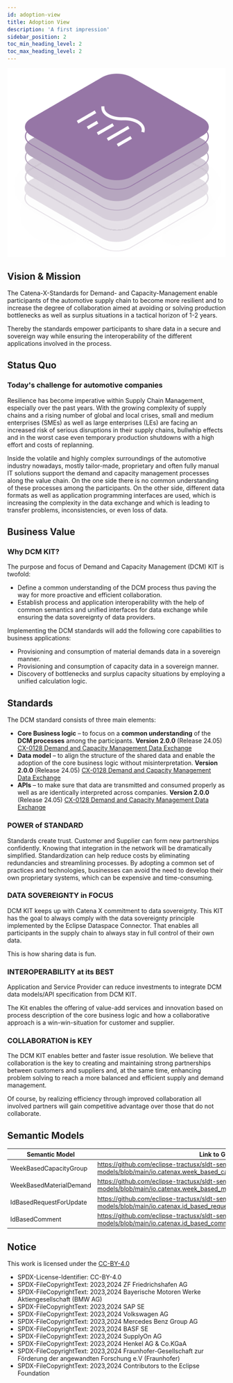 ```yaml
---
id: adoption-view
title: Adoption View
description: 'A first impression'
sidebar_position: 2
toc_min_heading_level: 2
toc_max_heading_level: 2
---
```


![DCM kit banner](/img/kit-icons/dcm-kit-icon.svg)

## Vision & Mission

The Catena-X-Standards for Demand- and Capacity-Management enable participants of the automotive supply chain to become more resilient and to increase the degree of collaboration aimed at avoiding or solving production bottlenecks as well as surplus situations in a tactical horizon of 1-2 years.

Thereby the standards empower participants to share data in a secure and sovereign way while ensuring the interoperability of the different applications involved in the process.

## Status Quo

### Today's challenge for automotive companies

Resilience has become imperative within Supply Chain Management, especially over the past years. With the growing complexity of supply chains and a rising number of global and local crises, small and medium enterprises (SMEs) as well as large enterprises (LEs) are facing an increased risk of serious disruptions in their supply chains, bullwhip effects and in the worst case even temporary production shutdowns with a high effort and costs of replanning.

Inside the volatile and highly complex surroundings of the automotive industry nowadays, mostly tailor-made, proprietary and often fully manual IT solutions support the demand and capacity management processes along the value chain. On the one side there is no common understanding of these processes among the participants. On the other side, different data formats as well as application programming interfaces are used, which is increasing the complexity in the data exchange and which is leading to transfer problems, inconsistencies, or even loss of data.

## Business Value

### Why DCM KIT?

The purpose and focus of Demand and Capacity Management (DCM) KIT is twofold:

- Define a common understanding of the DCM process thus paving the way for more proactive and efficient collaboration.
- Establish process and application interoperability with the help of common semantics and unified interfaces for data exchange while ensuring the data sovereignty of data providers.

Implementing the DCM standards will add the following core capabilities to business applications:

- Provisioning and consumption of material demands data in a sovereign manner.
- Provisioning and consumption of capacity data in a sovereign manner.
- Discovery of bottlenecks and surplus capacity situations by employing a unified calculation logic.

## Standards

The DCM standard consists of three main elements:

- **Core Business logic** – to focus on a **common understanding** of the **DCM processes** among the participants. **Version 2.0.0** (Release 24.05) [CX-0128 Demand and Capacity Management Data Exchange](https://catena-x.net/de/standard-library)
- **Data model** – to align the structure of the shared data and enable the adoption of the core business logic without misinterpretation. **Version 2.0.0** (Release 24.05) [CX-0128 Demand and Capacity Management Data Exchange](https://catena-x.net/de/standard-library)
- **APIs** – to make sure that data are transmitted and consumed properly as well as are identically interpreted across companies. **Version 2.0.0** (Release 24.05) [CX-0128 Demand and Capacity Management Data Exchange](https://catena-x.net/de/standard-library)

### POWER of STANDARD

Standards create trust. Customer and Supplier can form new partnerships confidently. Knowing that integration in the network will be dramatically simplified. Standardization can help reduce costs by eliminating redundancies and streamlining processes. By adopting a common set of practices and technologies, businesses can avoid the need to develop their own proprietary systems, which can be expensive and time-consuming.

### DATA SOVEREIGNTY in FOCUS

DCM KIT keeps up with Catena X commitment to data sovereignty. This KIT has the goal to always comply with the data sovereignty principle implemented by the Eclipse Dataspace Connector. That enables all participants in the supply chain to always stay in full control of their own data.

This is how sharing data is fun.

### INTEROPERABILITY at its BEST

Application and Service Provider can reduce investments to integrate DCM data models/API specification from DCM KIT.

The Kit enables the offering of value-add services and innovation based on process description of the core business logic and how a collaborative approach is a win-win-situation for customer and supplier.

### COLLABORATION is KEY

The DCM KIT enables better and faster issue resolution. We believe that collaboration is the key to creating and maintaining strong partnerships between customers and suppliers and, at the same time, enhancing problem solving to reach a more balanced and efficient supply and demand management.

Of course, by realizing efficiency through improved collaboration all involved partners will gain competitive advantage over those that do not collaborate.

## Semantic Models

| Semantic Model | Link to GitHub Repository |
| ------------- | ------------- |
| WeekBasedCapacityGroup  | <https://github.com/eclipse-tractusx/sldt-semantic-models/blob/main/io.catenax.week_based_capacity_group/3.0.0/WeekBasedCapacityGroup.ttl> |
| WeekBasedMaterialDemand | <https://github.com/eclipse-tractusx/sldt-semantic-models/blob/main/io.catenax.week_based_material_demand/3.0.0/WeekBasedMaterialDemand.ttl> |
| IdBasedRequestForUpdate | <https://github.com/eclipse-tractusx/sldt-semantic-models/blob/main/io.catenax.id_based_request_for_update/3.0.0/IdBasedRequestForUpdate.ttl> |
| IdBasedComment | <https://github.com/eclipse-tractusx/sldt-semantic-models/blob/main/io.catenax.id_based_comment/1.0.0/IdBasedComment.ttl> |

## Notice

This work is licensed under the [CC-BY-4.0](https://creativecommons.org/licenses/by/4.0/legalcode)

- SPDX-License-Identifier: CC-BY-4.0
- SPDX-FileCopyrightText: 2023,2024 ZF Friedrichshafen AG
- SPDX-FileCopyrightText: 2023,2024 Bayerische Motoren Werke Aktiengesellschaft (BMW AG)
- SPDX-FileCopyrightText: 2023,2024 SAP SE
- SPDX-FileCopyrightText: 2023,2024 Volkswagen AG
- SPDX-FileCopyrightText: 2023,2024 Mercedes Benz Group AG
- SPDX-FileCopyrightText: 2023,2024 BASF SE
- SPDX-FileCopyrightText: 2023,2024 SupplyOn AG
- SPDX-FileCopyrightText: 2023,2024 Henkel AG & Co.KGaA
- SPDX-FileCopyrightText: 2023,2024 Fraunhofer-Gesellschaft zur Förderung der angewandten Forschung e.V (Fraunhofer)
- SPDX-FileCopyrightText: 2023,2024 Contributors to the Eclipse Foundation
